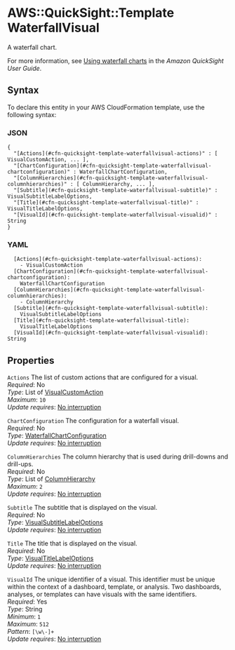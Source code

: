 # AWS::QuickSight::Template WaterfallVisual<a name="aws-properties-quicksight-template-waterfallvisual"></a>

A waterfall chart\.

For more information, see [Using waterfall charts](https://docs.aws.amazon.com/quicksight/latest/user/waterfall-chart.html) in the _Amazon QuickSight User Guide_\.

## Syntax<a name="aws-properties-quicksight-template-waterfallvisual-syntax"></a>

To declare this entity in your AWS CloudFormation template, use the following syntax:

### JSON<a name="aws-properties-quicksight-template-waterfallvisual-syntax.json"></a>

```
{
  "[Actions](#cfn-quicksight-template-waterfallvisual-actions)" : [ VisualCustomAction, ... ],
  "[ChartConfiguration](#cfn-quicksight-template-waterfallvisual-chartconfiguration)" : WaterfallChartConfiguration,
  "[ColumnHierarchies](#cfn-quicksight-template-waterfallvisual-columnhierarchies)" : [ ColumnHierarchy, ... ],
  "[Subtitle](#cfn-quicksight-template-waterfallvisual-subtitle)" : VisualSubtitleLabelOptions,
  "[Title](#cfn-quicksight-template-waterfallvisual-title)" : VisualTitleLabelOptions,
  "[VisualId](#cfn-quicksight-template-waterfallvisual-visualid)" : String
}
```

### YAML<a name="aws-properties-quicksight-template-waterfallvisual-syntax.yaml"></a>

```
  [Actions](#cfn-quicksight-template-waterfallvisual-actions):
    - VisualCustomAction
  [ChartConfiguration](#cfn-quicksight-template-waterfallvisual-chartconfiguration):
    WaterfallChartConfiguration
  [ColumnHierarchies](#cfn-quicksight-template-waterfallvisual-columnhierarchies):
    - ColumnHierarchy
  [Subtitle](#cfn-quicksight-template-waterfallvisual-subtitle):
    VisualSubtitleLabelOptions
  [Title](#cfn-quicksight-template-waterfallvisual-title):
    VisualTitleLabelOptions
  [VisualId](#cfn-quicksight-template-waterfallvisual-visualid): String
```

## Properties<a name="aws-properties-quicksight-template-waterfallvisual-properties"></a>

`Actions` <a name="cfn-quicksight-template-waterfallvisual-actions"></a>
The list of custom actions that are configured for a visual\.  
_Required_: No  
_Type_: List of [VisualCustomAction](aws-properties-quicksight-template-visualcustomaction.md)  
_Maximum_: `10`  
_Update requires_: [No interruption](https://docs.aws.amazon.com/AWSCloudFormation/latest/UserGuide/using-cfn-updating-stacks-update-behaviors.html#update-no-interrupt)

`ChartConfiguration` <a name="cfn-quicksight-template-waterfallvisual-chartconfiguration"></a>
The configuration for a waterfall visual\.  
_Required_: No  
_Type_: [WaterfallChartConfiguration](aws-properties-quicksight-template-waterfallchartconfiguration.md)  
_Update requires_: [No interruption](https://docs.aws.amazon.com/AWSCloudFormation/latest/UserGuide/using-cfn-updating-stacks-update-behaviors.html#update-no-interrupt)

`ColumnHierarchies` <a name="cfn-quicksight-template-waterfallvisual-columnhierarchies"></a>
The column hierarchy that is used during drill\-downs and drill\-ups\.  
_Required_: No  
_Type_: List of [ColumnHierarchy](aws-properties-quicksight-template-columnhierarchy.md)  
_Maximum_: `2`  
_Update requires_: [No interruption](https://docs.aws.amazon.com/AWSCloudFormation/latest/UserGuide/using-cfn-updating-stacks-update-behaviors.html#update-no-interrupt)

`Subtitle` <a name="cfn-quicksight-template-waterfallvisual-subtitle"></a>
The subtitle that is displayed on the visual\.  
_Required_: No  
_Type_: [VisualSubtitleLabelOptions](aws-properties-quicksight-template-visualsubtitlelabeloptions.md)  
_Update requires_: [No interruption](https://docs.aws.amazon.com/AWSCloudFormation/latest/UserGuide/using-cfn-updating-stacks-update-behaviors.html#update-no-interrupt)

`Title` <a name="cfn-quicksight-template-waterfallvisual-title"></a>
The title that is displayed on the visual\.  
_Required_: No  
_Type_: [VisualTitleLabelOptions](aws-properties-quicksight-template-visualtitlelabeloptions.md)  
_Update requires_: [No interruption](https://docs.aws.amazon.com/AWSCloudFormation/latest/UserGuide/using-cfn-updating-stacks-update-behaviors.html#update-no-interrupt)

`VisualId` <a name="cfn-quicksight-template-waterfallvisual-visualid"></a>
The unique identifier of a visual\. This identifier must be unique within the context of a dashboard, template, or analysis\. Two dashboards, analyses, or templates can have visuals with the same identifiers\.  
_Required_: Yes  
_Type_: String  
_Minimum_: `1`  
_Maximum_: `512`  
_Pattern_: `[\w\-]+`  
_Update requires_: [No interruption](https://docs.aws.amazon.com/AWSCloudFormation/latest/UserGuide/using-cfn-updating-stacks-update-behaviors.html#update-no-interrupt)
